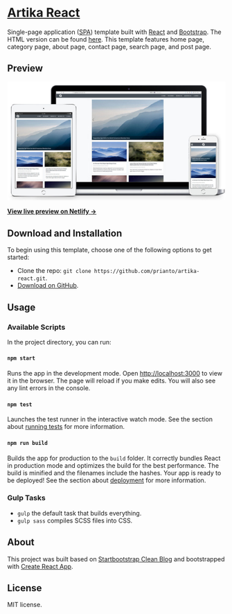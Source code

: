 # [Artika React](https://github.com/prianto/artika-react)

Single-page application ([SPA](https://en.wikipedia.org/wiki/Single-page_application)) template built with [React](https://reactjs.org/) and [Bootstrap](https://getbootstrap.com/docs/4.0/).
The HTML version can be found [here](https://github.com/prianto/artika-html).
This template features home page, category page, about page, contact page, search page, and post page.

## Preview

![Artika React Preview](src/assets/img/preview.jpg?raw=true "Artika React")

**[View live preview on Netlify &rarr;](https://artika-react.netlify.com/)**

## Download and Installation

To begin using this template, choose one of the following options to get started:
* Clone the repo: `git clone https://github.com/prianto/artika-react.git`.
* [Download on GitHub](https://github.com/prianto/artika-react).

## Usage

### Available Scripts

In the project directory, you can run:

#### `npm start`

Runs the app in the development mode.
Open [http://localhost:3000](http://localhost:3000) to view it in the browser.
The page will reload if you make edits. You will also see any lint errors in the console.

#### `npm test`

Launches the test runner in the interactive watch mode.
See the section about [running tests](https://github.com/facebookincubator/create-react-app/blob/master/packages/react-scripts/template/README.md#running-tests) for more information.

#### `npm run build`

Builds the app for production to the `build` folder.
It correctly bundles React in production mode and optimizes the build for the best performance.
The build is minified and the filenames include the hashes.
Your app is ready to be deployed! See the section about [deployment](https://github.com/facebookincubator/create-react-app/blob/master/packages/react-scripts/template/README.md#deployment) for more information.

### Gulp Tasks

- `gulp` the default task that builds everything.
- `gulp sass` compiles SCSS files into CSS.

## About

This project was built based on [Startbootstrap Clean Blog](https://startbootstrap.com/template-overviews/clean-blog/) and bootstrapped with [Create React App](https://github.com/facebookincubator/create-react-app).

## License

MIT license.
